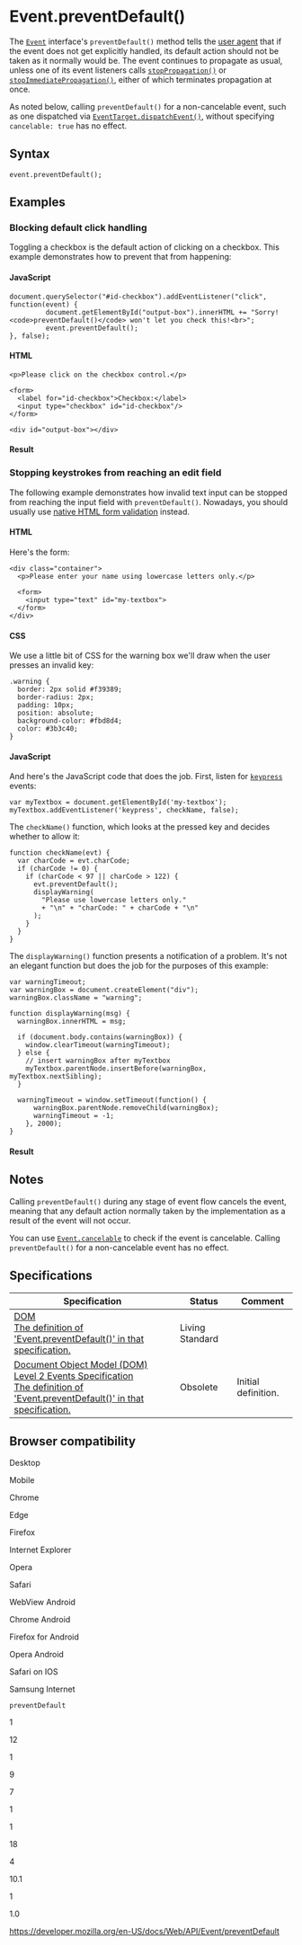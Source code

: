 Event.preventDefault()
======================

The [`Event`](../event) interface's `preventDefault()` method tells the [user agent](https://developer.mozilla.org/en-US/docs/Glossary/User_agent) that if the event does not get explicitly handled, its default action should not be taken as it normally would be. The event continues to propagate as usual, unless one of its event listeners calls [`stopPropagation()`](stoppropagation) or [`stopImmediatePropagation()`](stopimmediatepropagation), either of which terminates propagation at once.

As noted below, calling `preventDefault()` for a non-cancelable event, such as one dispatched via [`EventTarget.dispatchEvent()`](../eventtarget/dispatchevent), without specifying `cancelable: true` has no effect.

Syntax
------

    event.preventDefault();

Examples
--------

### Blocking default click handling

Toggling a checkbox is the default action of clicking on a checkbox. This example demonstrates how to prevent that from happening:

#### JavaScript

    document.querySelector("#id-checkbox").addEventListener("click", function(event) {
             document.getElementById("output-box").innerHTML += "Sorry! <code>preventDefault()</code> won't let you check this!<br>";
             event.preventDefault();
    }, false);

#### HTML

    <p>Please click on the checkbox control.</p>

    <form>
      <label for="id-checkbox">Checkbox:</label>
      <input type="checkbox" id="id-checkbox"/>
    </form>

    <div id="output-box"></div>

#### Result

### Stopping keystrokes from reaching an edit field

The following example demonstrates how invalid text input can be stopped from reaching the input field with `preventDefault()`. Nowadays, you should usually use [native HTML form validation](https://developer.mozilla.org/en-US/docs/Learn/Forms/Form_validation) instead.

#### HTML

Here's the form:

    <div class="container">
      <p>Please enter your name using lowercase letters only.</p>

      <form>
        <input type="text" id="my-textbox">
      </form>
    </div>

#### CSS

We use a little bit of CSS for the warning box we'll draw when the user presses an invalid key:

    .warning {
      border: 2px solid #f39389;
      border-radius: 2px;
      padding: 10px;
      position: absolute;
      background-color: #fbd8d4;
      color: #3b3c40;
    }

#### JavaScript

And here's the JavaScript code that does the job. First, listen for [`keypress`](../element/keypress_event) events:

    var myTextbox = document.getElementById('my-textbox');
    myTextbox.addEventListener('keypress', checkName, false);

The `checkName()` function, which looks at the pressed key and decides whether to allow it:

    function checkName(evt) {
      var charCode = evt.charCode;
      if (charCode != 0) {
        if (charCode < 97 || charCode > 122) {
          evt.preventDefault();
          displayWarning(
            "Please use lowercase letters only."
            + "\n" + "charCode: " + charCode + "\n"
          );
        }
      }
    }

The `displayWarning()` function presents a notification of a problem. It's not an elegant function but does the job for the purposes of this example:

    var warningTimeout;
    var warningBox = document.createElement("div");
    warningBox.className = "warning";

    function displayWarning(msg) {
      warningBox.innerHTML = msg;

      if (document.body.contains(warningBox)) {
        window.clearTimeout(warningTimeout);
      } else {
        // insert warningBox after myTextbox
        myTextbox.parentNode.insertBefore(warningBox, myTextbox.nextSibling);
      }

      warningTimeout = window.setTimeout(function() {
          warningBox.parentNode.removeChild(warningBox);
          warningTimeout = -1;
        }, 2000);
    }

#### Result

Notes
-----

Calling `preventDefault()` during any stage of event flow cancels the event, meaning that any default action normally taken by the implementation as a result of the event will not occur.

You can use [`Event.cancelable`](cancelable) to check if the event is cancelable. Calling `preventDefault()` for a non-cancelable event has no effect.

Specifications
--------------

<table><thead><tr class="header"><th>Specification</th><th>Status</th><th>Comment</th></tr></thead><tbody><tr class="odd"><td><a href="https://dom.spec.whatwg.org/#dom-event-preventdefault">DOM<br />
<span class="small">The definition of 'Event.preventDefault()' in that specification.</span></a></td><td><span class="spec-living">Living Standard</span></td><td></td></tr><tr class="even"><td><a href="https://www.w3.org/TR/DOM-Level-2-Events/events.html#Events-Event-preventDefault">Document Object Model (DOM) Level 2 Events Specification<br />
<span class="small">The definition of 'Event.preventDefault()' in that specification.</span></a></td><td><span class="spec-obsolete">Obsolete</span></td><td>Initial definition.</td></tr></tbody></table>

Browser compatibility
---------------------

Desktop

Mobile

Chrome

Edge

Firefox

Internet Explorer

Opera

Safari

WebView Android

Chrome Android

Firefox for Android

Opera Android

Safari on IOS

Samsung Internet

`preventDefault`

1

12

1

9

7

1

1

18

4

10.1

1

1.0

<a href="https://developer.mozilla.org/en-US/docs/Web/API/Event/preventDefault" class="_attribution-link">https://developer.mozilla.org/en-US/docs/Web/API/Event/preventDefault</a>
